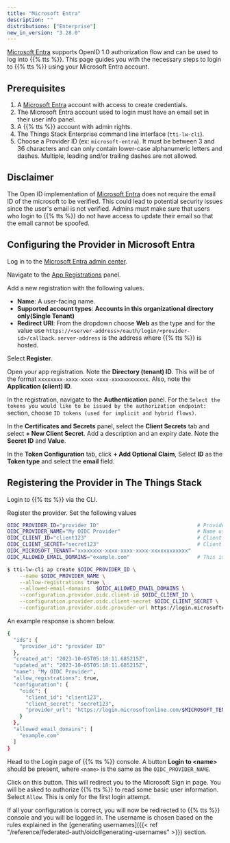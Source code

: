 ```yaml
---
title: "Microsoft Entra"
description: ""
distributions: ["Enterprise"]
new_in_version: "3.28.0"
---
```


[Microsoft Entra](https://learn.microsoft.com/en-us/azure/active-directory/develop/v2-protocols-oidc) supports OpenID 1.0 authorization flow and can be used to log into {{% tts %}}.
This page guides you with the necessary steps to login to {{% tts %}} using your Microsoft Entra account.

<!--more-->

## Prerequisites

1. A [Microsoft Entra](https://entra.microsoft.com/) account with access to create credentials.
2. The Microsoft Entra account used to login must have an email set in their user info panel.
3. A {{% tts %}} account with admin rights.
4. The Things Stack Enterprise command line interface (`tti-lw-cli`).
5. Choose a Provider ID (ex: `microsoft-entra`). It must be between 3 and 36 characters and can only contain lower-case alphanumeric letters and dashes. Multiple, leading and/or trailing dashes are not allowed.

## Disclaimer

The Open ID implementation of [Microsoft Entra](https://entra.microsoft.com/) does not require the email ID of the microsoft to be verified.
This could lead to potential security issues since the user's email is not verified.
Admins must make sure that users who login to {{% tts %}} do not have access to update their email so that the email cannot be spoofed.

## Configuring the Provider in Microsoft Entra

Log in to the [Microsoft Entra admin center](https://entra.microsoft.com/).

Navigate to the [App Registrations](https://portal.azure.com/#view/Microsoft_AAD_IAM/ActiveDirectoryMenuBlade/~/RegisteredApps) panel.

Add a new registration with the following values.

- **Name**: A user-facing name.
- **Supported account types**: **Accounts in this organizational directory only(Single Tenant)**
- **Redirect URI**: From the dropdown choose **Web** as the type and for the value use `https://<server-address>/oauth/login/<provider-id>/callback`. `server-address` is the address where {{% tts %}} is hosted.

Select **Register**.

Open your app registration. Note the **Directory (tenant) ID**. This will be of the format `xxxxxxxx-xxxx-xxxx-xxxx-xxxxxxxxxxxx`. Also, note the **Application (client) ID**.

In the registration, navigate to the **Authentication** panel. For the `Select the tokens you would like to be issued by the authorization endpoint:` section, choose `ID tokens (used for implicit and hybrid flows)`.

In the **Certificates and Secrets** panel, select the **Client Secrets** tab and select **+ New Client Secret**. Add a description and an expiry date. Note the **Secret ID** and **Value**.

In the **Token Configuration** tab, click **+ Add Optional Claim**, Select **ID** as the **Token type** and select the **email** field.

## Registering the Provider in The Things Stack

Login to {{% tts %}} via the CLI.

Register the provider. Set the following values

```bash
OIDC_PROVIDER_ID="provider ID"                                # Provider ID from above.
OIDC_PROVIDER_NAME="My OIDC Provider"                         # Name used to display on the Console.
OIDC_CLIENT_ID="client123"                                    # Client ID is the Application (client) ID from above.
OIDC_CLIENT_SECRET="secret123"                                # Client Secret is the secret Value from above.
OIDC_MICROSOFT_TENANT="xxxxxxxx-xxxx-xxxx-xxxx-xxxxxxxxxxxx"
OIDC_ALLOWED_EMAIL_DOMAINS="example.com"                      # This is a required field to skip email verification.
```

```bash
$ tti-lw-cli ap create $OIDC_PROVIDER_ID \
    --name $OIDC_PROVIDER_NAME \
    --allow-registrations true \
    --allowed-email-domains  $OIDC_ALLOWED_EMAIL_DOMAINS \
    --configuration.provider.oidc.client-id $OIDC_CLIENT_ID \
    --configuration.provider.oidc.client-secret $OIDC_CLIENT_SECRET \
    --configuration.provider.oidc.provider-url https://login.microsoftonline.com/$OIDC_MICROSOFT_TENANT/v2.0
```

An example response is shown below.

```bash
{
  "ids": {
    "provider_id": "provider ID"
  },
  "created_at": "2023-10-05T05:18:11.685215Z",
  "updated_at": "2023-10-05T05:18:11.685215Z",
  "name": "My OIDC Provider",
  "allow_registrations": true,
  "configuration": {
    "oidc": {
      "client_id": "client123",
      "client_secret": "secret123",
      "provider_url": "https://login.microsoftonline.com/$MICROSOFT_TENANT/v2.0"
    }
  },
  "allowed_email_domains": [
    "example.com"
  ]
}
```

Head to the Login page of {{% tts %}} console. A button **Login to \<name\>** should be present, where `<name>` is the same as the `OIDC_PROVIDER_NAME`.

Click on this button. This will redirect you to the Microsoft Sign in page. You will be asked to authorize {{% tts %}} to read some basic user information. Select `Allow`. This is only for the first login attempt.

If all your configuration is correct, you will now be redirected to {{% tts %}} console and you will be logged in. The username is chosen based on the rules explained in the [generating usernames]({{< ref "/reference/federated-auth/oidc#generating-usernames" >}}) section.
